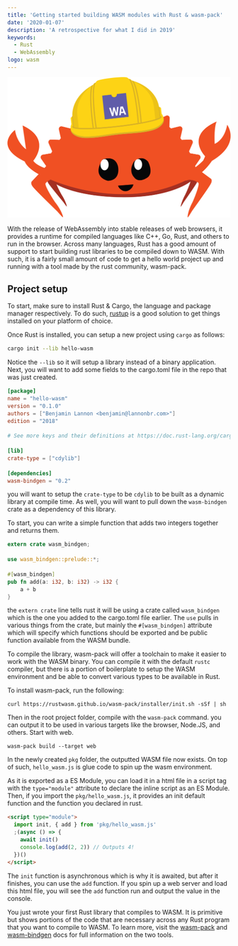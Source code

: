 ```yaml
---
title: 'Getting started building WASM modules with Rust & wasm-pack'
date: '2020-01-07'
description: 'A retrospective for what I did in 2019'
keywords:
  - Rust
  - WebAssembly
logo: wasm
---
```


![Rust/WASM crustacean logo](./wasm-ferris.png)

With the release of WebAssembly into stable releases of web browsers, it provides a runtime for compiled languages like C++, Go, Rust, and others to run in the browser. Across many languages, Rust has a good amount of support to start building rust libraries to be compiled down to WASM. With such, it is a fairly small amount of code to get a hello world project up and running with a tool made by the rust community, wasm-pack.

## Project setup

To start, make sure to install Rust & Cargo, the language and package manager respectively. To do such, [rustup](https://rustup.rs/) is a good solution to get things installed on your platform of choice.

Once Rust is installed, you can setup a new project using `cargo` as follows:

```sh
cargo init --lib hello-wasm
```

Notice the `--lib` so it will setup a library instead of a binary application. Next, you will want to add some fields to the cargo.toml file in the repo that was just created.

```toml title=cargo.toml
[package]
name = "hello-wasm"
version = "0.1.0"
authors = ["Benjamin Lannon <benjamin@lannonbr.com>"]
edition = "2018"

# See more keys and their definitions at https://doc.rust-lang.org/cargo/reference/manifest.html

[lib]
crate-type = ["cdylib"]

[dependencies]
wasm-bindgen = "0.2"
```

you will want to setup the `crate-type` to be `cdylib` to be built as a dynamic library at compile time. As well, you will want to pull down the `wasm-bindgen` crate as a dependency of this library.

To start, you can write a simple function that adds two integers together and returns them.

```rust title=src/lib.rs
extern crate wasm_bindgen;

use wasm_bindgen::prelude::*;

#[wasm_bindgen]
pub fn add(a: i32, b: i32) -> i32 {
    a + b
}
```

the `extern crate` line tells rust it will be using a crate called `wasm_bindgen` which is the one you added to the cargo.toml file earlier. The `use` pulls in various things from the crate, but mainly the `#[wasm_bindgen]` attribute which will specify which functions should be exported and be public function available from the WASM bundle.

To compile the library, wasm-pack will offer a toolchain to make it easier to work with the WASM binary. You can compile it with the default `rustc` compiler, but there is a portion of boilerplate to setup the WASM environment and be able to convert various types to be available in Rust.

To install wasm-pack, run the following:

```
curl https://rustwasm.github.io/wasm-pack/installer/init.sh -sSf | sh
```

Then in the root project folder, compile with the `wasm-pack` command. you can output it to be used in various targets like the browser, Node.JS, and others. Start with web.

```
wasm-pack build --target web
```

In the newly created `pkg` folder, the outputted WASM file now exists. On top of such, `hello_wasm.js` is glue code to spin up the wasm environment.

As it is exported as a ES Module, you can load it in a html file in a script tag with the `type="module"` attribute to declare the inline script as an ES Module. Then, if you import the `pkg/hello_wasm.js`, it provides an init default function and the function you declared in rust.

```html
<script type="module">
  import init, { add } from 'pkg/hello_wasm.js'
  ;(async () => {
    await init()
    console.log(add(2, 2)) // Outputs 4!
  })()
</script>
```

The `init` function is asynchronous which is why it is awaited, but after it finishes, you can use the `add` function. If you spin up a web server and load this html file, you will see the `add` function run and output the value in the console.

You just wrote your first Rust library that compiles to WASM. It is primitive but shows portions of the code that are necessary across any Rust program that you want to compile to WASM. To learn more, visit the [wasm-pack](https://rustwasm.github.io/docs/wasm-pack/) and [wasm-bindgen](https://rustwasm.github.io/docs/wasm-bindgen/) docs for full information on the two tools.
